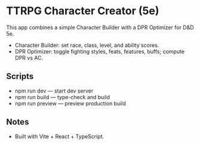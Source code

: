 # TTRPG Character Creator (5e)

This app combines a simple Character Builder with a DPR Optimizer for D&D 5e.

- Character Builder: set race, class, level, and ability scores.
- DPR Optimizer: toggle fighting styles, feats, features, buffs; compute DPR vs AC.

## Scripts
- npm run dev — start dev server
- npm run build — type-check and build
- npm run preview — preview production build

## Notes
- Built with Vite + React + TypeScript.